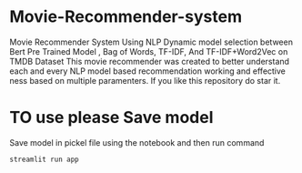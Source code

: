 # Movie-Recommender-system
Movie Recommender System Using NLP Dynamic model selection between Bert Pre Trained Model , Bag of Words, TF-IDF, And TF-IDF+Word2Vec on TMDB Dataset This movie recommender was created to better understand each and every NLP model based recommendation working and effective ness based on multiple paramenters. If you like this repository do star it.
# TO use please Save model
Save model in pickel file using the notebook and then run command 
```
streamlit run app 
```
